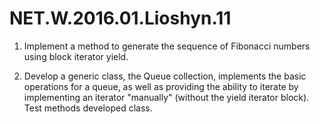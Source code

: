 # NET.W.2016.01.Lioshyn.11

1. Implement a method to generate the sequence of Fibonacci numbers using block iterator yield.

2. Develop a generic class, the Queue collection, implements the basic operations for a queue, as well as providing the ability to iterate by implementing an iterator "manually" (without the yield iterator block). Test methods developed class.
